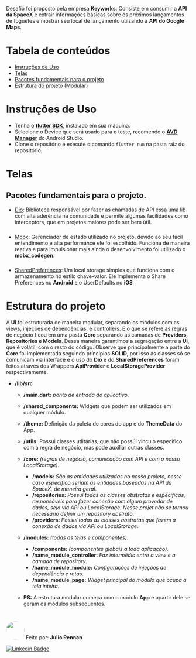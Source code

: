 
Desafio foi proposto pela empresa  **Keyworks**. Consiste em consumir a **API da SpaceX** e extrair informações básicas sobre os próximos lançamentos de foguetes e mostrar seu local de lançamento utilzando a **API do Google Maps**.

Tabela de conteúdos
=================
<!--ts-->
   * [Instruções de Uso](#instruções-de-uso)
   * [Telas](#telas)
   * [Pacotes fundamentais para o projeto](#pacotes-fundamentais-para-o-projeto)
   * [Estrutura do projeto (Modular)](#estrutura-do-projeto)
 
<!--te-->

# Instruções de Uso
 - Tenha o [**flutter SDK**](https://flutter.dev/docs/get-started/install), instalado em sua máquina.
 - Selecione o Device que será usado para o teste, recomendo o [**AVD Manager**](https://developer.android.com/studio/run/managing-avds?hl=pt-br) do Android Studio.
 - Clone o repositório e execute o comando ````flutter run```` na pasta raiz do repositório.
##
# Telas


## Pacotes fundamentais para o projeto.
 - [Dio](https://pub.dev/packages/dio): Biblioteca responsável por fazer as chamadas de API essa uma lib com alta aderência na comunidade e permite algumas facilidades como interceptors, que em projetos maiores pode ser bem útil.
 ###
 - [Mobx](https://pub.dev/packages/get): Gerenciador de estado utilizado no projeto, devido ao seu fácil entendimento e alta performance ele foi escolhido. Funciona de maneira reativa e para impulsionar mais ainda o desenvolvimento foi utilizado o **mobx_codegen**.
 ###
 - [SharedPreferences](https://pub.dev/packages/sqflite): Um local storage simples que funciona com o armazenamento no estilo chave-valor. Ele implementa o Share Preferences no **Android** e o UserDefaults no **iOS**
##

# Estrutura do projeto
A **Ui** foi estruturada de maneira modular, separando os módulos com as views, injeções de dependências, e controllers. E o que se refere as regras de negócio ficou em uma pasta **Core** separando as camadas de **Providers, Repositories e Models**. Dessa maneira garantimos a segragação entre a **Ui**, que é volátil, com o resto do código. Observe que principalmente a parte do **Core** foi implementada seguindo príncipios **SOLID**, por isso as classes só se comunicam via interface e o uso do **Dio** e do **SharedPreferences** foram feitos através dos Wrappers **ApiProvider** e **LocalStorageProvider** respectivamente.
* **/lib/src**
  * **/main.dart:** _ponto de entrada do aplicativo_.   
  * **/shared_components:** Widgets que podem ser utilizados em qualquer módulo.
  * **/theme:** Definição da paleta de cores do app e do **ThemeData** do App.
  * **/utils:** Possui classes utlitárias, que não possúi vinculo especifico com a regra de negócio, mas pode auxiliar outras classes.
  * **/core:** _(regras de negócio, comunicação com API e com o nosso LocalStorage)_.
    * **/models:** _São as entidades utilizadas no nosso projeto, nesse caso especifico seriam as entidades baseadas na API da SpaceX, de maneira geral_.
    * **/repositories:** _Possuí todas as classes abstratas e especificas, responsáveis para fazer conexão com algum provedor de dados, seja via API ou LocalStorage. Nesse projet não se tornou necessário definir um repository abstrato_.
    * **/providers:** _Possuí todas as classes abstratas que fazem a conexão de dados via API ou LocalStorage_.
    
  * **/modules:** _(todas as telas e componentes)_.
    * **/components:** _(componentes globais a toda aplicação)_.
    * **/name_module_controller:** _Faz intermédio entre a view e a camada de repository_.
    * **/name_module_module:** _Configurações de injeções de dependência e rotas_.
    * **/name_module_page:** _Widget principal do módulo que ocupa a tela inteira_. 

  * **PS:** A estrutura modular começa com o módulo **App** e apartir dele se geram os módulos subsequentes.

#

<kbd> <a href="url"><img src="https://media-exp1.licdn.com/dms/image/C4D03AQEET_PIFFi3Bg/profile-displayphoto-shrink_800_800/0/1615702283090?e=1639008000&v=beta&t=FnSTOJ9OX0qWGWezZDCixv1pns4XWeN624yMSL900eo" height="auto" width="50" style="border-radius:50%"></a></kbd>   Feito por: **Julio Rennan** 

[![Linkedin Badge](https://img.shields.io/badge/-Julio-blue?style=flat-square&logo=Linkedin&logoColor=white&link=https://www.linkedin.com/in/julio-souza-4ab63b1aa/)](https://www.linkedin.com/in/julio-souza-4ab63b1aa/) 
  
